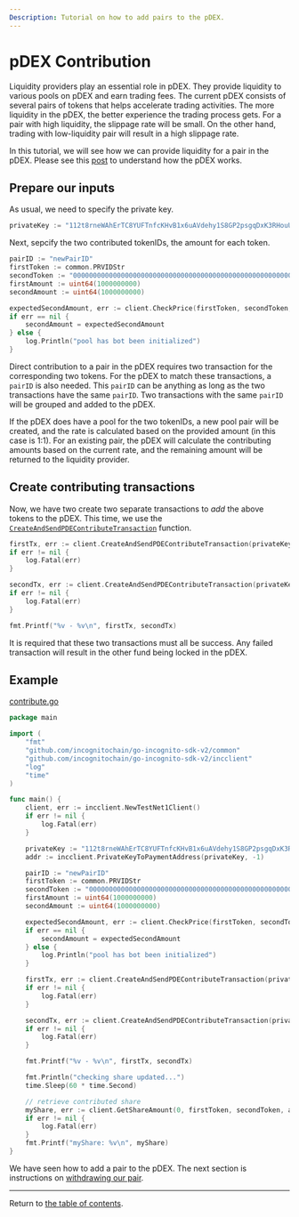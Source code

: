 ```yaml
---
Description: Tutorial on how to add pairs to the pDEX.
---
```

# pDEX Contribution
Liquidity providers play an essential role in pDEX. They provide liquidity to various pools on pDEX and earn trading fees. The current pDEX consists of several pairs of tokens that helps accelerate trading activities. The more liquidity in the pDEX, the better experience the trading process gets. For a pair with high liquidity, the slippage rate will be small. On the other hand, trading with low-liquidity pair will result in a high slippage rate.

In this tutorial, we will see how we can provide liquidity for a pair in the pDEX. Please see this [post](https://github.com/incognitochain/incognito-chain/blob/production/specs/pdex.md) to understand how the pDEX works.

## Prepare our inputs
As usual, we need to specify the private key.
```go
privateKey := "112t8rneWAhErTC8YUFTnfcKHvB1x6uAVdehy1S8GP2psgqDxK3RHouUcd69fz88oAL9XuMyQ8mBY5FmmGJdcyrpwXjWBXRpoWwgJXjsxi4j"
```
Next, sepcify the two contributed tokenIDs, the amount for each token.
```go
pairID := "newPairID"
firstToken := common.PRVIDStr
secondToken := "0000000000000000000000000000000000000000000000000000000000000100"
firstAmount := uint64(1000000000)
secondAmount := uint64(1000000000)

expectedSecondAmount, err := client.CheckPrice(firstToken, secondToken, firstAmount)
if err == nil {
    secondAmount = expectedSecondAmount
} else {
    log.Println("pool has bot been initialized")
}
```

Direct contribution to a pair in the pDEX requires two transaction for the corresponding two tokens. For the pDEX to match these transactions, a `pairID` is also needed. This `pairID` can be anything as long as the two transactions have the same `pairID`. Two transactions with the same `pairID` will be grouped and added to the pDEX.

If the pDEX does have a pool for the two tokenIDs, a new pool pair will be created, and the rate is calculated based on the provided amount (in this case is 1:1). For an existing pair, the pDEX will calculate the contributing amounts based on the current rate, and the remaining amount will be returned to the liquidity provider.

## Create contributing transactions
Now, we have two create two separate transactions to *add* the above tokens to the pDEX. This time, we use the [`CreateAndSendPDEContributeTransaction`](../../../incclient/pdex.go) function.
```go
firstTx, err := client.CreateAndSendPDEContributeTransaction(privateKey, pairID, firstToken, firstAmount, 2)
if err != nil {
	log.Fatal(err)
}

secondTx, err := client.CreateAndSendPDEContributeTransaction(privateKey, pairID, secondToken, secondAmount, 2)
if err != nil {
	log.Fatal(err)
}

fmt.Printf("%v - %v\n", firstTx, secondTx)
```

It is required that these two transactions must all be success. Any failed transaction will result in the other fund being locked in the pDEX.

## Example
[contribute.go](../../code/pdex/contribution/contribute.go)

```go
package main

import (
	"fmt"
	"github.com/incognitochain/go-incognito-sdk-v2/common"
	"github.com/incognitochain/go-incognito-sdk-v2/incclient"
	"log"
	"time"
)

func main() {
	client, err := incclient.NewTestNet1Client()
	if err != nil {
		log.Fatal(err)
	}

	privateKey := "112t8rneWAhErTC8YUFTnfcKHvB1x6uAVdehy1S8GP2psgqDxK3RHouUcd69fz88oAL9XuMyQ8mBY5FmmGJdcyrpwXjWBXRpoWwgJXjsxi4j"
	addr := incclient.PrivateKeyToPaymentAddress(privateKey, -1)

	pairID := "newPairID"
	firstToken := common.PRVIDStr
	secondToken := "0000000000000000000000000000000000000000000000000000000000000100"
	firstAmount := uint64(1000000000)
	secondAmount := uint64(1000000000)

	expectedSecondAmount, err := client.CheckPrice(firstToken, secondToken, firstAmount)
	if err == nil {
		secondAmount = expectedSecondAmount
	} else {
		log.Println("pool has bot been initialized")
	}

	firstTx, err := client.CreateAndSendPDEContributeTransaction(privateKey, pairID, firstToken, firstAmount, 2)
	if err != nil {
		log.Fatal(err)
	}

	secondTx, err := client.CreateAndSendPDEContributeTransaction(privateKey, pairID, secondToken, secondAmount, 2)
	if err != nil {
		log.Fatal(err)
	}

	fmt.Printf("%v - %v\n", firstTx, secondTx)

	fmt.Println("checking share updated...")
	time.Sleep(60 * time.Second)

	// retrieve contributed share
	myShare, err := client.GetShareAmount(0, firstToken, secondToken, addr)
	if err != nil {
		log.Fatal(err)
	}
	fmt.Printf("myShare: %v\n", myShare)
}
```

We have seen how to add a pair to the pDEX. The next section is instructions on [withdrawing our pair](withdrawal.md).

---
Return to [the table of contents](../../../README.md).
